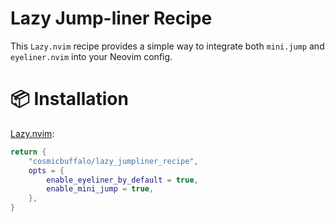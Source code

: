 # Lazy Jump-liner Recipe

This `Lazy.nvim` recipe provides a simple way to integrate both `mini.jump` and `eyeliner.nvim` into your Neovim config.

# 📦 Installation

[Lazy.nvim](https://github.com/folke/lazy.nvim):

```lua
return {
    "cosmicbuffalo/lazy_jumpliner_recipe",
    opts = {
        enable_eyeliner_by_default = true,
        enable_mini_jump = true,
    },
}
```
